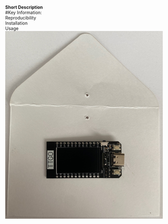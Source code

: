 **Short Description**  
#Key Information:  
Reproducibility  
Installation  
Usage  
![Alt text](images/IMG_3211.jpeg?raw=true "IMG_3211")
